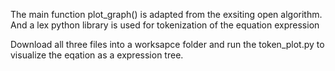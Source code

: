 The main function plot_graph() is adapted from the exsiting open algorithm. 
And a lex python library is used for tokenization of the equation expression

Download all three files into a worksapce folder and run the token_plot.py to visualize the eqation as a expression tree.
